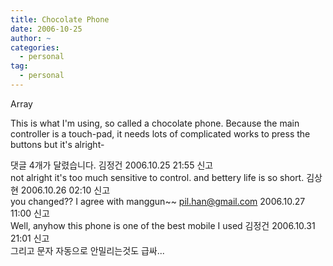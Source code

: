 ```yaml
---
title: Chocolate Phone
date: 2006-10-25
author: ~
categories:
  - personal
tag:
  - personal
---
```




Array

This is what I'm using, so called a chocolate phone.
Because the main controller is a touch-pad, it needs lots of complicated works to press the buttons but it's alright-


 댓글  4개가 달렸습니다.
김정건 2006.10.25 21:55 신고   
not alright it's too much sensitive to control. and bettery life is so short.
김상현 2006.10.26 02:10 신고   
you changed?? I agree with manggun~~
pil.han@gmail.com 2006.10.27 11:00 신고   
Well, anyhow this phone is one of the best mobile I used
김정건 2006.10.31 21:01 신고   
그리고 문자 자동으로 안밀리는것도 급싸...




